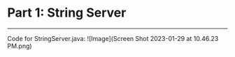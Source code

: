 # Part 1: String Server
---
Code for StringServer.java:
![Image](Screen Shot 2023-01-29 at 10.46.23 PM.png)
